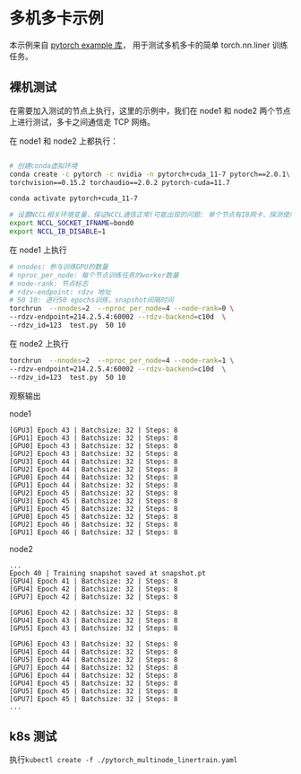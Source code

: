 # 多机多卡示例

本示例来自 [pytorch example 库](https://github.com/pytorch/examples)，
用于测试多机多卡的简单 torch.nn.liner 训练任务。

## 裸机测试

在需要加入测试的节点上执行，这里的示例中，我们在 node1 和 node2
两个节点上进行测试，多卡之间通信走 TCP 网络。

在 node1 和 node2 上都执行：

```bash

# 创建conda虚拟环境
conda create -c pytorch -c nvidia -n pytorch+cuda_11-7 pytorch==2.0.1\
torchvision==0.15.2 torchaudio==2.0.2 pytorch-cuda=11.7

conda activate pytorch+cuda_11-7

# 设置NCCL相关环境变量，保证NCCL通信正常(可能出现的问题: 单个节点有IB网卡、探测使用到不正确的网卡)
export NCCL_SOCKET_IFNAME=bond0
export NCCL_IB_DISABLE=1

```

在 node1 上执行

```bash
# nnodes: 参与训练GPU的数量
# nproc_per_node: 每个节点训练任务的worker数量
# node-rank: 节点标志
# rdzv-endpoint: rdzv 地址
# 50 10: 进行50 epochs训练，snapshot间隔时间
torchrun  --nnodes=2  --nproc_per_node=4 --node-rank=0 \
--rdzv-endpoint=214.2.5.4:60002 --rdzv-backend=c10d  \
--rdzv_id=123  test.py  50 10
```

在 node2 上执行

```bash
torchrun  --nnodes=2  --nproc_per_node=4 --node-rank=1 \
--rdzv-endpoint=214.2.5.4:60002 --rdzv-backend=c10d  \
--rdzv_id=123  test.py  50 10
```

观察输出

node1

```text
[GPU3] Epoch 43 | Batchsize: 32 | Steps: 8
[GPU1] Epoch 43 | Batchsize: 32 | Steps: 8
[GPU0] Epoch 43 | Batchsize: 32 | Steps: 8
[GPU2] Epoch 43 | Batchsize: 32 | Steps: 8
[GPU3] Epoch 44 | Batchsize: 32 | Steps: 8
[GPU2] Epoch 44 | Batchsize: 32 | Steps: 8
[GPU0] Epoch 44 | Batchsize: 32 | Steps: 8
[GPU1] Epoch 44 | Batchsize: 32 | Steps: 8
[GPU2] Epoch 45 | Batchsize: 32 | Steps: 8
[GPU3] Epoch 45 | Batchsize: 32 | Steps: 8
[GPU1] Epoch 45 | Batchsize: 32 | Steps: 8
[GPU0] Epoch 45 | Batchsize: 32 | Steps: 8
[GPU2] Epoch 46 | Batchsize: 32 | Steps: 8
[GPU1] Epoch 46 | Batchsize: 32 | Steps: 8

```

node2

```text
...
Epoch 40 | Training snapshot saved at snapshot.pt
[GPU4] Epoch 41 | Batchsize: 32 | Steps: 8
[GPU4] Epoch 42 | Batchsize: 32 | Steps: 8
[GPU7] Epoch 42 | Batchsize: 32 | Steps: 8

[GPU6] Epoch 42 | Batchsize: 32 | Steps: 8
[GPU4] Epoch 43 | Batchsize: 32 | Steps: 8
[GPU5] Epoch 43 | Batchsize: 32 | Steps: 8

[GPU6] Epoch 43 | Batchsize: 32 | Steps: 8
[GPU4] Epoch 44 | Batchsize: 32 | Steps: 8
[GPU5] Epoch 44 | Batchsize: 32 | Steps: 8
[GPU7] Epoch 44 | Batchsize: 32 | Steps: 8
[GPU6] Epoch 44 | Batchsize: 32 | Steps: 8
[GPU4] Epoch 45 | Batchsize: 32 | Steps: 8
[GPU5] Epoch 45 | Batchsize: 32 | Steps: 8
[GPU7] Epoch 45 | Batchsize: 32 | Steps: 8
...
```

## k8s 测试

执行`kubectl create -f ./pytorch_multinode_linertrain.yaml`
